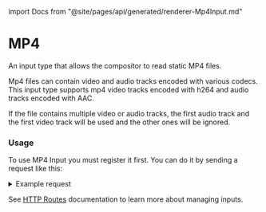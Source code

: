 import Docs from "@site/pages/api/generated/renderer-Mp4Input.md"

# MP4
An input type that allows the compositor to read static MP4 files.

Mp4 files can contain video and audio tracks encoded with various codecs.
This input type supports mp4 video tracks encoded with h264 and audio tracks encoded with AAC.

If the file contains multiple video or audio tracks, the first audio track and the first video track will be used and the other ones will be ignored.

### Usage

To use MP4 Input you must register it first. You can do it by sending a request like this:

<details>
    <summary>Example request</summary>
    ```http
    POST: /api/input/input_1/register
    Content-Type: application/json

    {
    "url": "https://url.to.file.mp4",
    "loop": true,
    "required": true,
    "offset_ms": 128
    }
    ```
</details>

See [HTTP Routes](../routes.md#outputs-configuration) documentation to learn more about managing inputs.

<Docs />
